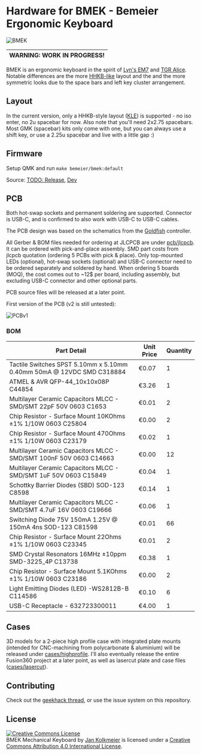 # Hardware for BMEK - Bemeier Ergonomic Keyboard

![BMEK](https://i.imgur.com/ZM27uPo.jpg)

| WARNING: WORK IN PROGRESS! |
| --- |

BMEK is an ergonomic keyboard in the spirit of [Lyn's EM7](https://geekhack.org/index.php?topic=83328.0) and [TGR Alice](https://geekhack.org/index.php?topic=95009.0).
Notable differences are the more [HHKB-like](https://www.hhkeyboard.com/) layout and the and the more symmetric looks due to the space bars and left key cluster arrangement.

## Layout

In the current version, only a HHKB-style layout ([KLE](http://www.keyboard-layout-editor.com/#/gists/ae301a4ba7e58ec17bfcf9b79da94a00)) is supported - no iso enter, no 2u spacebar for now.
Also note that you'll need 2x2.75 spacebars. Most GMK (spacebar) kits only come with one, but you can always use a shift key, or use a 2.25u spacebar and live with a little gap :)

## Firmware

Setup QMK and run `make bemeier/bmek:default`  

Source: [TODO: Release](https://github.com/qmk/qmk_firmware/tree/master/keyboards/bemeier/bmek), [Dev](https://github.com/Bemeier/qmk_firmware/tree/bemeier/keyboards/bemeier/bmek)

## PCB

Both hot-swap sockets and permanent soldering are supported. Connector is USB-C, and is confirmed to also work with USB-C to USB-C cables.

The PCB design was based on the schematics from the [Goldfish](https://github.com/Dr-Derivative/Goldfish) controller.

All Gerber & BOM files needed for ordering at JLCPCB are under [pcb/jlcpcb](https://github.com/Bemeier/bmek/tree/master/pcb/jlcpcb).
It can be ordered with pick-and-place assembly. SMD part costs from jlcpcb quotation (ordering 5 PCBs with pick & place).
Only top-mounted LEDs (optional), hot-swap sockets (optional) and USB-C connector need to be ordered separately and soldered by hand.
When ordering 5 boards (MOQ), the cost comes out to ~12$ per board, including assembly, but excluding USB-C connector and other optional parts.

PCB source files will be released at a later point.

First version of the PCB (v2 is still untested):

![PCBv1](https://i.imgur.com/6sPZ7j9.jpg)

### BOM

**Part Detail**|**Unit Price**|**Quantity**
-----|-----|-----
Tactile Switches SPST 5.10mm x 5.10mm 0.40mm 50mA @ 12VDC SMD C318884|€0.07|1
ATMEL & AVR QFP-44\_10x10x08P C44854|€3.26|1
Multilayer Ceramic Capacitors MLCC - SMD/SMT 22pF 50V 0603 C1653|€0.01|2
Chip Resistor - Surface Mount 10KOhms ±1% 1/10W 0603 C25804|€0.00|2
Chip Resistor - Surface Mount 470Ohms ±1% 1/10W 0603 C23179|€0.02|1
Multilayer Ceramic Capacitors MLCC - SMD/SMT 100nF 50V 0603 C14663|€0.00|12
Multilayer Ceramic Capacitors MLCC - SMD/SMT 1uF 50V 0603 C15849|€0.04|1
Schottky Barrier Diodes (SBD) SOD-123 C8598|€0.14|1
Multilayer Ceramic Capacitors MLCC - SMD/SMT 4.7uF 16V 0603 C19666|€0.06|1
Switching Diode 75V 150mA 1.25V @ 150mA 4ns SOD-123 C81598|€0.01|66
Chip Resistor - Surface Mount 22Ohms ±1% 1/10W 0603 C23345|€0.01|2
SMD Crystal Resonators 16MHz ±10ppm SMD-3225\_4P C13738|€0.38|1
Chip Resistor - Surface Mount 5.1KOhms ±1% 1/10W 0603 C23186|€0.00|2
Light Emitting Diodes (LED) -WS2812B-B C114586|€0.10|6
USB-C Receptacle - 632723300011|€4.00|1

## Cases

3D models for a 2-piece high profile case with integrated plate mounts (intended for CNC-machining from polycarbonate & aluminium) will be released under [cases/highprofile](https://github.com/Bemeier/bmek/tree/master/cases/highprofile).
I'll also eventually release the entire Fusion360 project at a later point, as well as lasercut plate and case files ([cases/lasercut](https://github.com/Bemeier/bmek/tree/master/cases/lasercut)).

## Contributing

Check out the [geekhack thread](https://geekhack.org/index.php?topic=103032.0), or use the issue system on this repository.

## License

<a rel="license" href="http://creativecommons.org/licenses/by/4.0/"><img alt="Creative Commons License" style="border-width:0" src="https://i.creativecommons.org/l/by/4.0/88x31.png" /></a><br /><span xmlns:dct="http://purl.org/dc/terms/" property="dct:title">BMEK Mechanical Keyboard</span> by <a xmlns:cc="http://creativecommons.org/ns#" href="http://github.com/Bemeier/bmek" property="cc:attributionName" rel="cc:attributionURL">Jan Kolkmeier</a> is licensed under a <a rel="license" href="http://creativecommons.org/licenses/by/4.0/">Creative Commons Attribution 4.0 International License</a>.
